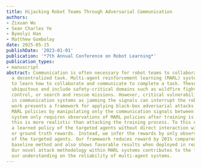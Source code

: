 ```yaml
---
title: Hijacking Robot Teams Through Adversarial Communication
authors:
- Zixuan Wu
- Sean Charles Ye
- Byeolyi Han
- Matthew Gombolay
date: 2025-05-15
publishDate: '2023-01-01'
publication: '*7th Annual Conference on Robot Learning*'
publication_types:
- manuscript
abstract: Communication is often necessary for robot teams to collaborate and complete
  a decentralized task. Multi-agent reinforcement learning (MARL) systems allow agents
  to learn how to collaborate and communicate to complete a task. These domains are
  ubiquitous and include safety-critical domains such as wildfire fighting, traffic
  control, or search and rescue missions. However, critical vulnerabilities may arise
  in communication systems as jamming the signals can interrupt the robot team. This
  work presents a framework for applying black-box adversarial attacks to learned
  MARL policies by manipulating only the communication signals between agents. Our
  system only requires observations of MARL policies after training is complete, as
  this is more realistic than attacking the training process. To this end, we imitate
  a learned policy of the targeted agents without direct interaction with the environment
  or ground truth rewards. Instead, we infer the rewards by only observing the behavior
  of the targeted agents. Our framework reduces reward by 201% compared to an equivalent
  baseline method and also shows favorable results when deployed in real swarm robots.
  Our novel attack methodology within MARL systems contributes to the field by enhancing
  our understanding on the reliability of multi-agent systems.
---
```

